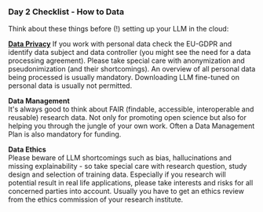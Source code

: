 ### Day 2 Checklist - How to Data

Think about these things before (!) setting up your LLM in the cloud:

[**Data Privacy**](https://github.com/llmcloud24/de.KCD-Summer-School-2024/tree/main/Day_2/Data_Management)
If you work with personal data check the EU-GDPR and identify data subject and data controller (you might see the need for a data processing agreement). Please take special care with anonymization and pseudonimization (and their shortcomings). An overview of all personal data being processed is usually mandatory. Downloading LLM fine-tuned on personal data is usually not permitted.


**Data Management**  
It's always good to think about FAIR (findable, accessible, interoperable and reusable) research data. Not only for promoting open science but also for helping you through the jungle of your own work. Often a Data Management Plan is also mandatory for funding.


**Data Ethics**  
Please beware of LLM shortcomings such as bias, hallucinations and missing explainability - so take special care with research question, study design and selection of training data. Especially if you research will potential result in real life applications, please take interests and risks for all concerned parties into account. Usually you have to get an ethics review from the ethics commission of your research institute.
